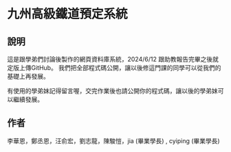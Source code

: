 # 九州高級鐵道預定系統

## 說明
這是跟學弟們討論後製作的網頁資料庫系統，2024/6/12 跟助教報告完畢之後就定版上傳GitHub。
我們把全部程式碼公開，讓以後修這門課的同學可以從我們的基礎上再發展。

有使用的學弟妹記得留言喔，交完作業後也請公開你的程式碼，讓以後的學弟妹可以繼續發展。

## 作者

李華恩，鄭丞恩，汪俞宏，劉志龍，陳駿愷，jia (畢業學長) , cyiping (畢業學長)
